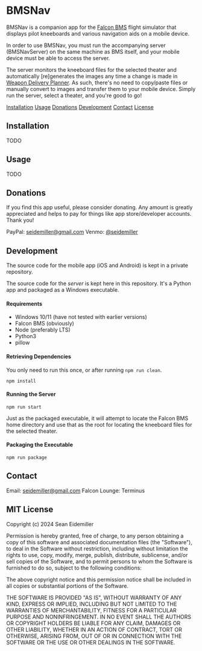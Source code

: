 # BMSNav

BMSNav is a companion app for the [Falcon BMS](https://www.falcon-bms.com/) flight simulator that displays pilot kneeboards and various navigation aids on a mobile device.

In order to use BMSNav, you must run the accompanying server (BMSNavServer) on the same machine as BMS itself, and your mobile device must be able to access the server.

The server monitors the kneeboard files for the selected theater and automatically [re]generates the images any time a change is made in [Weapon Delivery Planner](https://www.weapondeliveryplanner.nl/). As such, there's no need to copy/paste files or manually convert to images and transfer them to your mobile device. Simply run the server, select a theater, and you're good to go!

[Installation](#installation)
[Usage](#usage)
[Donations](#donations)
[Development](#development)
[Contact](#contact)
[License](#license)

<a name="installation"></a>
## Installation

TODO

<a name="usage"></a>
## Usage

TODO

<a name="donations"></a>
## Donations

If you find this app useful, please consider donating. Any amount is greatly appreciated and helps to pay for things like app store/developer accounts. Thank you!

PayPal: [seidemiller@gmail.com](https://paypal.me/seidemiller)
Venmo: [@seidemiller](https://venmo.com/?txn=pay&audience=private&recipients=@seidemiller)

<a name="development"></a>
## Development

The source code for the mobile app (iOS and Android) is kept in a private repository.

The source code for the _server_ is kept here in this repository. It's a Python app and packaged as a Windows executable.

#### Requirements

* Windows 10/11 (have not tested with earlier versions)
* Falcon BMS (obviously)
* Node (preferably LTS)
* Python3
* pillow

#### Retrieving Dependencies

You only need to run this once, or after running `npm run clean`.

```
npm install
```

#### Running the Server

```
npm run start
```

Just as the packaged executable, it will attempt to locate the Falcon BMS home directory and use that as the root for locating the kneeboard files for the selected theater. 

#### Packaging the Executable

```
npm run package
```

<a name="contact"></a>
## Contact

Email: seidemiller@gmail.com
Falcon Lounge: Terminus

<a name="license"></a>
## MIT License

Copyright (c) 2024 Sean Eidemiller

Permission is hereby granted, free of charge, to any person obtaining a copy of this software and associated documentation files (the "Software"), to deal in the Software without restriction, including without limitation the rights to use, copy, modify, merge, publish, distribute, sublicense, and/or sell copies of the Software, and to permit persons to whom the Software is furnished to do so, subject to the following conditions:

The above copyright notice and this permission notice shall be  included in all copies or substantial portions of the Software.

THE SOFTWARE IS PROVIDED "AS IS", WITHOUT WARRANTY OF ANY KIND, EXPRESS OR IMPLIED, INCLUDING BUT NOT LIMITED TO THE WARRANTIES OF MERCHANTABILITY, FITNESS FOR A PARTICULAR PURPOSE AND NONINFRINGEMENT. IN NO EVENT SHALL THE AUTHORS OR COPYRIGHT HOLDERS BE LIABLE FOR ANY CLAIM, DAMAGES OR OTHER LIABILITY, WHETHER IN AN ACTION OF CONTRACT, TORT OR OTHERWISE, ARISING FROM, OUT OF OR IN CONNECTION WITH THE SOFTWARE OR THE USE OR OTHER DEALINGS IN THE SOFTWARE.
